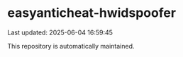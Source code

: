 # easyanticheat-hwidspoofer

Last updated: 2025-06-04 16:59:45

This repository is automatically maintained.
